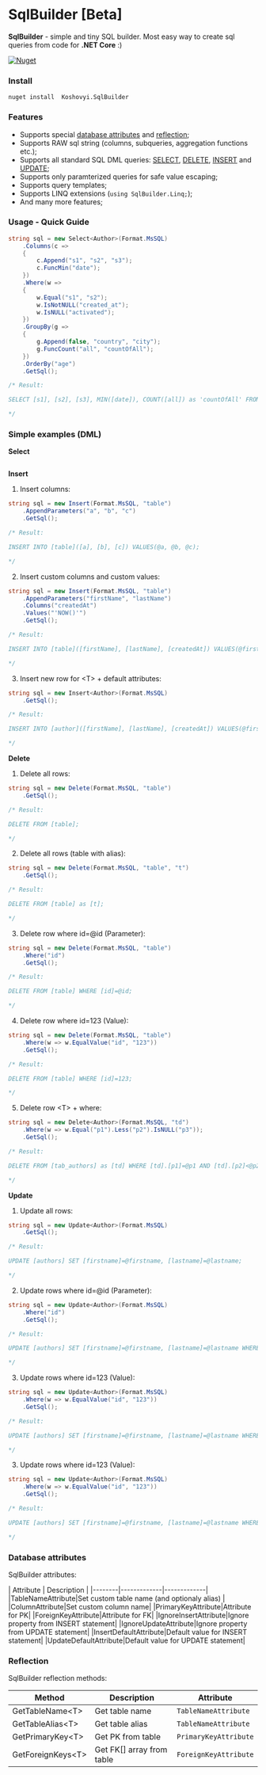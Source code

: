 # SqlBuilder [Beta]

**SqlBuilder** - simple and tiny SQL builder. Most easy way to create sql queries from code for **.NET Core** :)

[![Nuget](https://img.shields.io/nuget/v/Koshovyi.SqlBuilder)](https://www.nuget.org/packages/Koshovyi.SqlBuilder/)

### Install

`nuget install	Koshovyi.SqlBuilder`

### Features

* Supports special [database attributes](#db_attributes) and [reflection](#reflection);
* Supports RAW sql string (columns, subqueries, aggregation functions etc.);
* Supports all standard SQL DML queries: [SELECT](#sql_select), [DELETE](#sql_delete), [INSERT](#sql_insert) and [UPDATE](#sql_update);
* Supports only paramterized queries for safe value escaping;
* Supports query templates;
* Supports LINQ extensions (`using SqlBuilder.Linq;`);
* And many more features;

### Usage - Quick Guide

```csharp
string sql = new Select<Author>(Format.MsSQL)
	.Columns(c =>
	{
		c.Append("s1", "s2", "s3");
		c.FuncMin("date");
	})
	.Where(w =>
	{
		w.Equal("s1", "s2");
		w.IsNotNULL("created_at");
		w.IsNULL("activated");
	})
	.GroupBy(g =>
	{
		g.Append(false, "country", "city");
		g.FuncCount("all", "countOfAll");
	})
	.OrderBy("age")
	.GetSql();

/* Result:

SELECT [s1], [s2], [s3], MIN([date]), COUNT([all]) as 'countOfAll' FROM [tab_authors] WHERE [s1]=@s1 AND [s2]=@s2 AND [created_at] IS NOT NULL AND [activated] IS NULL GROUP BY [country], [city], [all] ORDER BY [age] ASC;

*/
```

### Simple examples (DML)

**Select** <a id="sql_select"></a>

```csharp

```

**Insert** <a id="sql_insert"></a>

1. Insert columns:

```csharp
string sql = new Insert(Format.MsSQL, "table")
	.AppendParameters("a", "b", "c")
	.GetSql();

/* Result:

INSERT INTO [table]([a], [b], [c]) VALUES(@a, @b, @c);

*/
```

2. Insert custom columns and custom values:

```csharp
string sql = new Insert(Format.MsSQL, "table")
	.AppendParameters("firstName", "lastName")
	.Columns("createdAt")
	.Values("'NOW()'")
	.GetSql();

/* Result:

INSERT INTO [table]([firstName], [lastName], [createdAt]) VALUES(@firstName, @lastName, 'NOW()');

*/
```

3. Insert new row for &lt;T&gt; + default attributes:

```csharp
string sql = new Insert<Author>(Format.MsSQL)
	.GetSql();

/* Result:

INSERT INTO [author]([firstName], [lastName], [createdAt]) VALUES(@firstName, @lastName, 'NOW()');

*/
```

**Delete** <a id="sql_delete"></a>

1. Delete all rows:

```csharp
string sql = new Delete(Format.MsSQL, "table")
	.GetSql();

/* Result:

DELETE FROM [table];

*/

```

2. Delete all rows (table with alias):

```csharp
string sql = new Delete(Format.MsSQL, "table", "t")
	.GetSql();

/* Result:

DELETE FROM [table] as [t];

*/

```

3. Delete row where id=@id (Parameter):

```csharp
string sql = new Delete(Format.MsSQL, "table")
	.Where("id")
	.GetSql();

/* Result:

DELETE FROM [table] WHERE [id]=@id;

*/

```

4. Delete row where id=123 (Value):

```csharp
string sql = new Delete(Format.MsSQL, "table")
	.Where(w => w.EqualValue("id", "123"))
	.GetSql();

/* Result:

DELETE FROM [table] WHERE [id]=123;

*/

```

5. Delete row &lt;T&gt; + where:

```csharp
string sql = new Delete<Author>(Format.MsSQL, "td")
	.Where(w => w.Equal("p1").Less("p2").IsNULL("p3"));
	.GetSql();

/* Result:

DELETE FROM [tab_authors] as [td] WHERE [td].[p1]=@p1 AND [td].[p2]<@p2 AND [td].[p3] IS NULL;

*/

```

**Update** <a id="sql_update"></a>

1. Update all rows:

```csharp
string sql = new Update<Author>(Format.MsSQL)
	.GetSql();

/* Result:

UPDATE [authors] SET [firstname]=@firstname, [lastname]=@lastname;

*/

```

2. Update rows where id=@id (Parameter):

```csharp
string sql = new Update<Author>(Format.MsSQL)
	.Where("id")
	.GetSql();

/* Result:

UPDATE [authors] SET [firstname]=@firstname, [lastname]=@lastname WHERE [id]=@id;

*/

```

3. Update rows where id=123 (Value):

```csharp
string sql = new Update<Author>(Format.MsSQL)
	.Where(w => w.EqualValue("id", "123"))
	.GetSql();

/* Result:

UPDATE [authors] SET [firstname]=@firstname, [lastname]=@lastname WHERE [id]=123;

*/

```

3. Update rows where id=123 (Value):

```csharp
string sql = new Update<Author>(Format.MsSQL)
	.Where(w => w.EqualValue("id", "123"))
	.GetSql();

/* Result:

UPDATE [authors] SET [firstname]=@firstname, [lastname]=@lastname WHERE [id]=123;

*/

```

### Database attributes <a name="db_attributes"></a>

SqlBuilder attributes:

| Attribute | Description |
|--------|-------------|-------------|
|TableNameAttribute|Set custom table name (and optionaly alias) |
|ColumnAttribute|Set custom column name|
|PrimaryKeyAttribute|Attribute for PK|
|ForeignKeyAttribute|Attribute for FK|
|IgnoreInsertAttribute|Ignore property from INSERT statement|
|IgnoreUpdateAttribute|Ignore property from UPDATE statement|
|InsertDefaultAttribute|Default value for INSERT statement|
|UpdateDefaultAttribute|Default value for UPDATE statement|

### Reflection <a name="reflection"></a>

SqlBuilder reflection methods:

| Method | Description | Attribute |
|--------|-------------|-------------|
|GetTableName&lt;T&gt;|Get table name|`TableNameAttribute`|
|GetTableAlias&lt;T&gt;|Get table alias|`TableNameAttribute`|
|GetPrimaryKey&lt;T&gt;|Get PK from table|`PrimaryKeyAttribute`|
|GetForeignKeys&lt;T&gt;|Get FK[] array from table|`ForeignKeyAttribute`|
